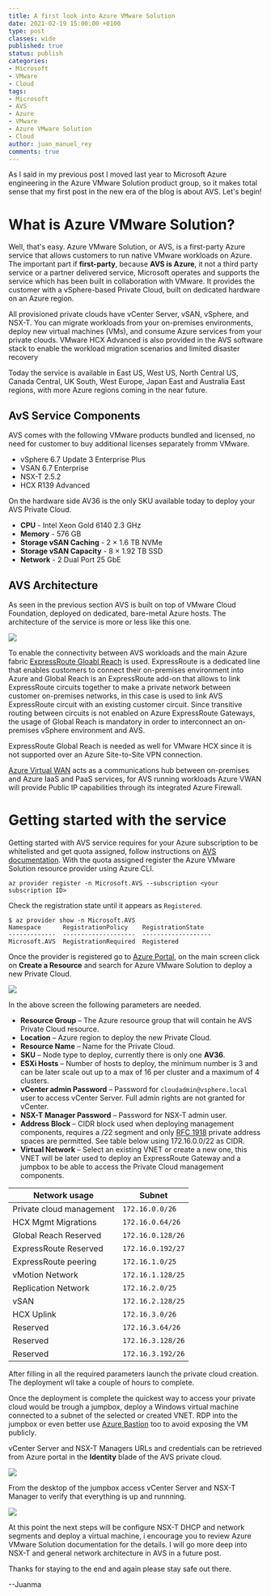 ```yaml
---
title: A first look into Azure VMware Solution
date: 2021-02-19 15:00:00 +0100
type: post
classes: wide
published: true
status: publish
categories:
- Microsoft
- VMware
- Cloud
tags:
- Microsoft
- AVS
- Azure
- VMware
- Azure VMware Solution
- Cloud
author: juan_manuel_rey
comments: true
---
```


As I said in my previous post I moved last year to Microsoft Azure engineering in the Azure VMware Solution product group, so it makes total sense that my first post in the new era of the blog is about AVS. Let's begin!

# What is Azure VMware Solution?

Well, that's easy. Azure VMware Solution, or AVS, is a first-party Azure service that allows customers to run native VMware workloads on Azure. The important part if **first-party**, because **AVS is Azure**, it not a third party service or a partner delivered service, Microsoft operates and supports the service which has been built in collaboration with VMware. It provides the customer with a vSphere-based Private Cloud, built on dedicated hardware on an Azure region.

All provisioned private clouds have vCenter Server, vSAN, vSphere, and NSX-T. You can migrate workloads from your on-premises environments, deploy new virtual machines (VMs), and consume Azure services from your private clouds. VMware HCX Advanced is also provided in the AVS software stack to enable the workload migration scenarios and limited disaster recovery

Today the service is available in East US, West US, North Central US, Canada Central, UK South, West Europe, Japan East and Australia East regions, with more Azure regions coming in the near future.

## AvS Service Components

AVS comes with the following VMware products bundled and licensed, no need for customer to buy additional licenses separately fromm VMware.

- vSphere 6.7 Update 3 Enterprise Plus
- VSAN 6.7 Enterprise
- NSX-T 2.5.2
- HCX R139 Advanced

On the hardware side AV36 is the only SKU available today to deploy your AVS Private Cloud.

- **CPU** - Intel Xeon Gold 6140 2.3 GHz
- **Memory** - 576 GB
- **Storage vSAN Caching** - 2 × 1.6 TB NVMe
- **Storage vSAN Capacity** - 8 × 1.92 TB SSD
- **Network** - 2 Dual Port 25 GbE

## AVS Architecture

As seen in the previous section AVS is built on top of VMware Cloud Foundation, deployed on dedicated, bare-metal Azure hosts. The architecture of the service is more or less like this one.

[![](/assets/images/avs_architecture.png)]({{site.url}}/images//avs_architecture.png)

To enable the connectivity between AVS workloads and the main Azure fabric [ExpressRoute Gloabl Reach](https://docs.microsoft.com/en-us/azure/expressroute/expressroute-global-reach) is used. ExpressRoute is a dedicated line that enables customers to connect their on-premises environment into Azure and Global Reach is an ExpressRoute add-on that allows to link ExpressRoute circuits together to make a private network between customer on-premises networks, in this case is used to link AVS ExpressRoute circuit with an existing customer circuit. Since transitive routing between circuits is not enabled on Azure ExpressRoute Gateways, the usage of Global Reach is mandatory in order to interconnect an on-premises vSphere environment and AVS.

ExpressRoute Global Reach is needed as well for VMware HCX since it is not supported over an Azure Site-to-Site VPN connection.

[Azure Virtual WAN](https://docs.microsoft.com/en-gb/azure/virtual-wan/) acts as a communications hub between on-premises and Azure IaaS and PaaS services, for AVS running workloads Azure VWAN will provide Public IP capabilities through its integrated Azure Firewall.

# Getting started with the service

Getting started with AVS service requires for your Azure subscription to be whitelisted and get quota assigned, follow instructions on [AVS documentation](https://docs.microsoft.com/en-us/azure/azure-vmware/enable-azure-vmware-solution). With the quota assigned register the Azure VMware Solution resource provider using Azure CLI.

```
az provider register -n Microsoft.AVS --subscription <your subscription ID>
```

Check the registration state until it appears as `Registered`.

```
$ az provider show -n Microsoft.AVS
Namespace      RegistrationPolicy    RegistrationState
-------------  --------------------  -------------------
Microsoft.AVS  RegistrationRequired  Registered
```

Once the provider is registered go to [Azure Portal](https://portal.azure.com), on the main screen click on **Create a Resource** and search for Azure VMware Solution to deploy a new Private Cloud.

[![](/assets/images/avs-create-screen.png)]({{site.url}}/images/avs-create-screen.png)

In the above screen the following parameters are needed.

- **Resource Group** – The Azure resource group that will contain he AVS Private Cloud resource.
- **Location** – Azure region to deploy the new Private Cloud.
- **Resource Name** – Name for the Private Cloud.
- **SKU** – Node type to deploy, currently there is only one **AV36**.
- **ESXi Hosts** – Number of hosts to deploy, the minimum number is 3 and can be later scale out up to a max of 16 per cluster and a maximum of 4 clusters.
- **vCenter admin Password** – Password for `cloudadmin@vsphere.local` user to access vCenter Server. Full admin rights are not granted for vCenter.
- **NSX-T Manager Password** – Password for NSX-T admin user.
- **Address Block** – CIDR block used when deploying management components, requires a /22 segment and only [RFC 1918](https://tools.ietf.org/html/rfc1918) private address spaces are permitted. See table below using 172.16.0.0/22 as CIDR.
- **Virtual Network** – Select an existing VNET or create a new one, this VNET will be later used to deploy an ExpressRoute Gateway and a jumpbox to be able to access the Private Cloud management components.

| Network usage             | Subnet            |
| ------------------------- | ----------------- |
| Private cloud management  | `172.16.0.0/26`   |
| HCX Mgmt Migrations       | `172.16.0.64/26`  |
| Global Reach Reserved     | `172.16.0.128/26` |
| ExpressRoute Reserved     | `172.16.0.192/27` |
| ExpressRoute peering      | `172.16.1.0/25`   |
| vMotion Network           | `172.16.1.128/25` |
| Replication Network       | `172.16.2.0/25`   |
| vSAN                      | `172.16.2.128/25` |
| HCX Uplink                | `172.16.3.0/26`   |
| Reserved                  | `172.16.3.64/26`  |
| Reserved                  | `172.16.3.128/26` |
| Reserved                  | `172.16.3.192/26` |

After filling in all the required parameters launch the private cloud creation. The deployment wll take a couple of hours to complete.

Once the deployment is complete the quickest way to access your private cloud would be trough a jumpbox, deploy a Windows virtual machine connected to a subnet of the selected or created VNET. RDP into the jumpbox or even better use [Azure Bastion](https://azure.microsoft.com/en-us/services/azure-bastion/) too to avoid exposing the VM publicly.

vCenter Server and NSX-T Managers URLs and credentials can be retrieved from Azure portal in the **Identity** blade of the AVS private cloud.

[![](/assets/images/avs-identity.png)]({{site.url}}/images/avs-identity.png)

From the desktop of the jumpbox access vCenter Server and NSX-T Manager to verify that everything is up and runnning.

[![](/assets/images/avs-bastion.png)]({{site.url}}/images/avs-bastion.png)

At this point the next steps will be configure NSX-T DHCP and network segments and deploy a virtual machine, i encourage you to review Azure VMware Solution documentation for the details. I will go more deep into NSX-T and general network architecture in AVS in a future post.

Thanks for staying to the end and again please stay safe out there.

--Juanma
